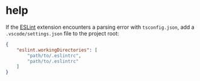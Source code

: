 # help

If the [ESLint](https://marketplace.visualstudio.com/items?itemName=dbaeumer.vscode-eslint) extension encounters a parsing error with `tsconfig.json`, add a `.vscode/settings.json` file to the project root:
``` json
{
    "eslint.workingDirectories": [
        "path/to/.eslintrc",
        "path/to/.eslintrc"
    ]
}
```
